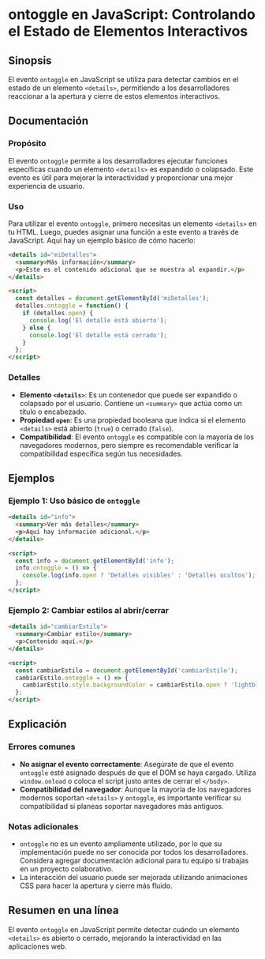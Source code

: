 <!--
Meta Description: # ontoggle en JavaScript: Controlando el Estado de Elementos Interactivos ## Sinopsis El evento `ontoggle` en JavaScript se utiliza para detectar camb...
Meta Keywords: ontoggle, details, evento, summary, que
-->

# ontoggle en JavaScript: Controlando el Estado de Elementos Interactivos

## Sinopsis
El evento `ontoggle` en JavaScript se utiliza para detectar cambios en el estado de un elemento `<details>`, permitiendo a los desarrolladores reaccionar a la apertura y cierre de estos elementos interactivos.

## Documentación
### Propósito
El evento `ontoggle` permite a los desarrolladores ejecutar funciones específicas cuando un elemento `<details>` es expandido o colapsado. Este evento es útil para mejorar la interactividad y proporcionar una mejor experiencia de usuario.

### Uso
Para utilizar el evento `ontoggle`, primero necesitas un elemento `<details>` en tu HTML. Luego, puedes asignar una función a este evento a través de JavaScript. Aquí hay un ejemplo básico de cómo hacerlo:

```html
<details id="miDetalles">
  <summary>Más información</summary>
  <p>Este es el contenido adicional que se muestra al expandir.</p>
</details>

<script>
  const detalles = document.getElementById('miDetalles');
  detalles.ontoggle = function() {
    if (detalles.open) {
      console.log('El detalle está abierto');
    } else {
      console.log('El detalle está cerrado');
    }
  };
</script>
```

### Detalles
- **Elemento `<details>`**: Es un contenedor que puede ser expandido o colapsado por el usuario. Contiene un `<summary>` que actúa como un título o encabezado.
- **Propiedad `open`**: Es una propiedad booleana que indica si el elemento `<details>` está abierto (`true`) o cerrado (`false`).
- **Compatibilidad**: El evento `ontoggle` es compatible con la mayoría de los navegadores modernos, pero siempre es recomendable verificar la compatibilidad específica según tus necesidades.

## Ejemplos
### Ejemplo 1: Uso básico de `ontoggle`

```html
<details id="info">
  <summary>Ver más detalles</summary>
  <p>Aquí hay información adicional.</p>
</details>

<script>
  const info = document.getElementById('info');
  info.ontoggle = () => {
    console.log(info.open ? 'Detalles visibles' : 'Detalles ocultos');
  };
</script>
```

### Ejemplo 2: Cambiar estilos al abrir/cerrar

```html
<details id="cambiarEstilo">
  <summary>Cambiar estilo</summary>
  <p>Contenido aquí.</p>
</details>

<script>
  const cambiarEstilo = document.getElementById('cambiarEstilo');
  cambiarEstilo.ontoggle = () => {
    cambiarEstilo.style.backgroundColor = cambiarEstilo.open ? 'lightblue' : 'lightcoral';
  };
</script>
```

## Explicación
### Errores comunes
- **No asignar el evento correctamente**: Asegúrate de que el evento `ontoggle` esté asignado después de que el DOM se haya cargado. Utiliza `window.onload` o coloca el script justo antes de cerrar el `</body>`.
- **Compatibilidad del navegador**: Aunque la mayoría de los navegadores modernos soportan `<details>` y `ontoggle`, es importante verificar su compatibilidad si planeas soportar navegadores más antiguos.

### Notas adicionales
- `ontoggle` no es un evento ampliamente utilizado, por lo que su implementación puede no ser conocida por todos los desarrolladores. Considera agregar documentación adicional para tu equipo si trabajas en un proyecto colaborativo.
- La interacción del usuario puede ser mejorada utilizando animaciones CSS para hacer la apertura y cierre más fluido.

## Resumen en una línea
El evento `ontoggle` en JavaScript permite detectar cuándo un elemento `<details>` es abierto o cerrado, mejorando la interactividad en las aplicaciones web.